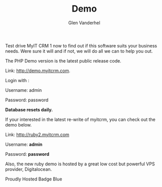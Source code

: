 ﻿---
layout: news_comments
title:  Demo
author: Glen Vanderhel
categories: [news]
---

Test drive MyIT CRM 1 now to find out if this software suits your business needs. Were sure it will and if not, we will do all we can to help you out.

The PHP Demo version is the latest public release code.

Link: http://demo.myitcrm.com.

Login with :

Username: admin

Password: password

 

**Database resets daily.**

 

If your interested in the latest re-write of myitcrm, you can check out the demo below.

Link: http://ruby2.myitcrm.com

Username: **admin**

Password: **password**

Also, the new ruby demo is hosted by a great low cost but powerful VPS provider, Digitalocean.

Proudly Hosted Badge Blue
